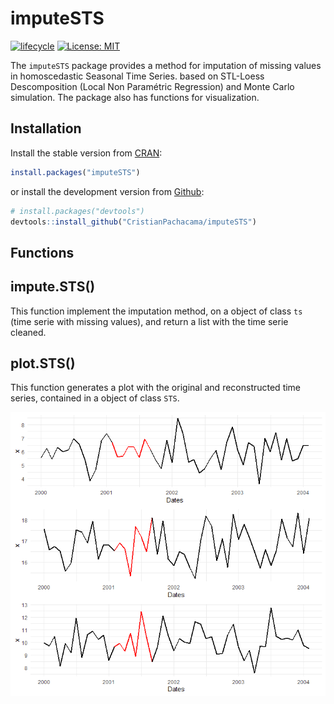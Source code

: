 # imputeSTS

<!-- badges: start -->

[![lifecycle](https://img.shields.io/badge/lifecycle-maturing-blue.svg)](https://www.tidyverse.org/lifecycle/#maturing)
[![License: MIT](https://img.shields.io/badge/License-MIT-blue.svg)](https://opensource.org/licenses/MIT)

<!-- badges: end -->

The `imputeSTS` package provides a method for imputation of missing values in homoscedastic Seasonal Time Series. based on STL-Loess Descomposition (Local Non Paramétric Regression) and Monte Carlo simulation. The package also has functions for visualization.

Installation
----------------

Install the stable version from [CRAN](https://CRAN.R-project.org/package=imputeSTS):

``` r 
install.packages("imputeSTS")
```

or install the development version from [Github](https://github.com/CristianPachacama/imputeSTS):

``` r
# install.packages("devtools")
devtools::install_github("CristianPachacama/imputeSTS")
```

Functions
----------------
impute.STS() 
----------------
This function implement the imputation method, on a object of class `ts` (time serie with missing values), and return a list with the time serie cleaned. 


plot.STS()
----------------
This function generates a plot with the original and reconstructed time series, contained in a object of class `STS`.

<img src="man/figures/img1.png" align="center"/>
